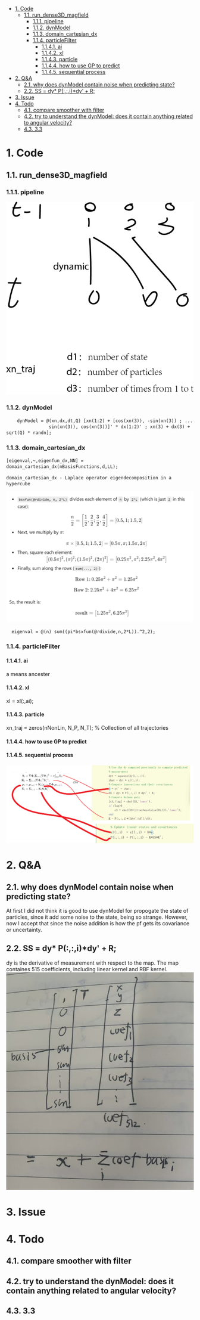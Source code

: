 
- [1. Code](#1-code)
  - [1.1. run\_dense3D\_magfield](#11-run_dense3d_magfield)
    - [1.1.1. pipeline](#111-pipeline)
    - [1.1.2. dynModel](#112-dynmodel)
    - [1.1.3. domain\_cartesian\_dx](#113-domain_cartesian_dx)
    - [1.1.4. particleFilter](#114-particlefilter)
      - [1.1.4.1. ai](#1141-ai)
      - [1.1.4.2. xl](#1142-xl)
      - [1.1.4.3. particle](#1143-particle)
      - [1.1.4.4. how to use GP to predict](#1144-how-to-use-gp-to-predict)
      - [1.1.4.5. sequential process](#1145-sequential-process)
- [2. Q\&A](#2-qa)
  - [2.1. why does dynModel contain noise when predicting state?](#21-why-does-dynmodel-contain-noise-when-predicting-state)
  - [2.2. SS = dy\* P(:,:,i)\*dy' + R;](#22-ss--dy-pidy--r)
- [3. Issue](#3-issue)
- [4. Todo](#4-todo)
  - [4.1. compare smoother with filter](#41-compare-smoother-with-filter)
  - [4.2. try to understand the dynModel: does it contain anything related to angular velocity?](#42-try-to-understand-the-dynmodel-does-it-contain-anything-related-to-angular-velocity)
  - [4.3. 3.3](#43-33)

# 1. Code
## 1.1. run_dense3D_magfield
### 1.1.1. pipeline
![alt text](figs/ancestor.png)
### 1.1.2. dynModel
```
    dynModel = @(xn,dx,dt,Q) [xn(1:2) + [cos(xn(3)), -sin(xn(3)) ; ...
                sin(xn(3)), cos(xn(3))]' * dx(1:2)' ; xn(3) + dx(3) + sqrt(Q) * randn]; 
```
### 1.1.3. domain_cartesian_dx

```
[eigenval,~,eigenfun_dx,NN] = domain_cartesian_dx(nBasisFunctions,d,LL);
```

```
domain_cartesian_dx - Laplace operator eigendecomposition in a hypercube
```
![alt text](figs/bxfun.png)

```
  eigenval = @(n) sum((pi*bsxfun(@rdivide,n,2*L)).^2,2);
```


### 1.1.4. particleFilter
#### 1.1.4.1. ai
a means ancester
#### 1.1.4.2. xl
xl = xl(:,ai);
#### 1.1.4.3. particle
xn_traj = zeros(nNonLin, N_P, N_T); % Collection of all trajectories
#### 1.1.4.4. how to use GP to predict
#### 1.1.4.5. sequential process
![alt text](figs/sequential.png)
# 2. Q&A
## 2.1. why does dynModel contain noise when predicting state?
At first I did not think it is good to use dynModel for propogate the state of particles, since it add some noise to the state, being so strange. However, now I accept that since the noise addition is how the pf gets its covariance or uncertainty.
## 2.2. SS = dy* P(:,:,i)*dy' + R;
dy is the derivative of measurement with respect to the map. The map containes 515 coefficients, including linear kernel and RBF kernel.
![alt text](figs/coeff.jpg)


# 3. Issue
# 4. Todo
## 4.1. compare smoother with filter

## 4.2. try to understand the dynModel: does it contain anything related to angular velocity?

## 4.3. 3.3